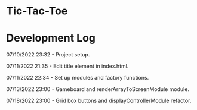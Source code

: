 # Tic-Tac-Toe

# Development Log

07/10/2022 23:32 - Project setup.

07/11/2022 21:35 - Edit title element in index.html.

07/11/2022 22:34 - Set up modules and factory functions.

07/13/2022 23:00 - Gameboard and renderArrayToScreenModule module.

07/18/2022 23:00 - Grid box buttons and displayControllerModule refactor.